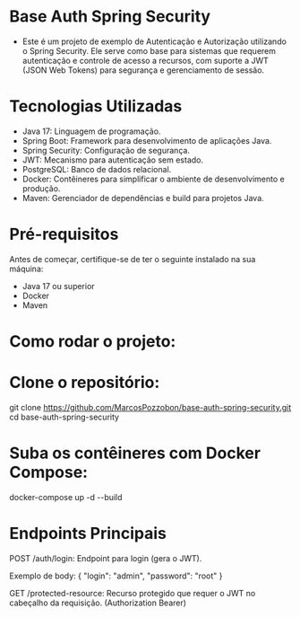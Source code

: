 # Base Auth Spring Security
* Este é um projeto de exemplo de Autenticação e Autorização utilizando o Spring Security. Ele serve como base para sistemas que requerem autenticação e controle de acesso a recursos, com suporte a JWT (JSON Web Tokens) para segurança e gerenciamento de sessão.

# Tecnologias Utilizadas
* Java 17: Linguagem de programação.
* Spring Boot: Framework para desenvolvimento de aplicações Java.
* Spring Security: Configuração de segurança.
* JWT: Mecanismo para autenticação sem estado.
* PostgreSQL: Banco de dados relacional.
* Docker: Contêineres para simplificar o ambiente de desenvolvimento e produção.
* Maven: Gerenciador de dependências e build para projetos Java.

# Pré-requisitos
Antes de começar, certifique-se de ter o seguinte instalado na sua máquina:
* Java 17 ou superior
* Docker
* Maven

# Como rodar o projeto:

# Clone o repositório:
git clone https://github.com/MarcosPozzobon/base-auth-spring-security.git
cd base-auth-spring-security

# Suba os contêineres com Docker Compose:
docker-compose up -d --build

# Endpoints Principais
POST /auth/login: Endpoint para login (gera o JWT).

Exemplo de body:
{
  "login": "admin",
  "password": "root"
}

GET /protected-resource: Recurso protegido que requer o JWT no cabeçalho da requisição. (Authorization Bearer)
